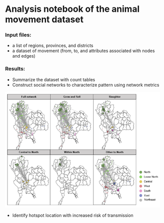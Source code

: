 # Analysis notebook of the animal movement dataset

### Input files:
* a list of regions, provinces, and districts
* a dataset of movement (from, to, and attributes associated with nodes and edges)

### Results:
* Summarize the dataset with count tables
* Construct social networks to characterize pattern using network metrics

<img src="figures/Thailand_figure_4.PNG" width="600" />

* Identify hotspot location with increased risk of transmission
